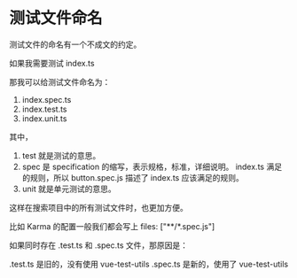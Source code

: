 # 测试文件命名

测试文件的命名有一个不成文的约定。

如果我需要测试 index.ts

那我可以给测试文件命名为：

1. index.spec.ts
2. index.test.ts
3. index.unit.ts

其中，

1. test 就是测试的意思。
2. spec 是 specification 的缩写，表示规格，标准，详细说明。
index.ts 满足的规则，所以 button.spec.js 描述了 index.ts 应该满足的规则。
3. unit 就是单元测试的意思。

这样在搜索项目中的所有测试文件时，也更加方便。

比如 Karma 的配置一般我们都会写上 files: ["**/*.spec.js"]

如果同时存在 .test.ts 和 .spec.ts 文件，那原因是：

.test.ts 是旧的，没有使用 vue-test-utils
.spec.ts 是新的，使用了 vue-test-utils